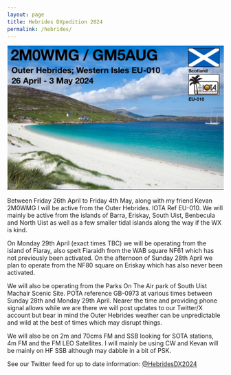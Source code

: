 ```yaml
---
layout: page
title: Hebrides DXpedition 2024
permalink: /hebrides/
---
```

![QSL card](/images/qsl.jpg)

Between Friday 26th April to Friday 4th May, along with my friend Kevan 2M0WMG I will be active from the Outer Hebrides. IOTA Ref EU-010. We will mainly be active from the islands of Barra, Eriskay, South Uist, Benbecula and North Uist as well as a few smaller tidal islands along the way if the WX is kind. 

On Monday 29th April (exact times TBC) we will be operating from the island of Fiaray, also spelt Fiaraidh from the WAB square NF61 which has not previously been activated. On the afternoon of Sunday 28th April we plan to operate from the NF80 square on Eriskay which has also never been activated. 

We will also be operating from the Parks On The Air park of South Uist Machair Scenic Site. POTA reference GB-0973 at various times between Sunday 28th and Monday 29th April. Nearer the time and providing phone signal allows while we are there we will post updates to our Twitter/X account but bear in mind the Outer Hebrides weather can be unpredictable and wild at the best of times which may disrupt things.

We will also be on 2m and 70cms FM and SSB looking for SOTA stations, 4m FM and the FM LEO Satellites. I will mainly be using CW and Kevan will be mainly on HF SSB although may dabble in a bit of PSK. 

See our Twitter feed for up to date information: [@HebridesDX2024](https://twitter.com/HebridesDx2024)
